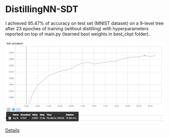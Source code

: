 # DistillingNN-SDT
I achieved 95.47% of accuracy on test set (MNIST dataset) on a 9-level tree after 23 epoches of training (without distilling) with hyperparameters reported on top of main.py (learned best weights in best_ckpt folder). 


![alt text](https://github.com/DoMy91/DistillingNN-SDT/blob/master/imgs/test_accuracy.png)

[Details](Relazione.pdf)

